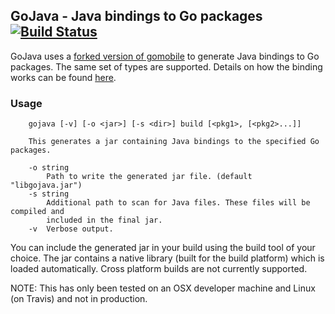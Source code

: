 ## GoJava - Java bindings to Go packages [![Build Status](https://travis-ci.org/sridharv/gojava.svg?branch=master)](https://travis-ci.org/sridharv/gojava)

GoJava uses a [forked version of gomobile](https://github.com/sridharv/gomobile-java) to generate Java bindings to Go packages.
The same set of types are supported. Details on how the binding works can be found [here](https://godoc.org/golang.org/x/mobile/cmd/gobind).

### Usage

```
	gojava [-v] [-o <jar>] [-s <dir>] build [<pkg1>, [<pkg2>...]]

	This generates a jar containing Java bindings to the specified Go packages.

	-o string
	    Path to write the generated jar file. (default "libgojava.jar")
	-s string
	    Additional path to scan for Java files. These files will be compiled and
	    included in the final jar.
	-v  Verbose output.
```

You can include the generated jar in your build using the build tool of your choice.
The jar contains a native library (built for the build platform) which is loaded automatically.
Cross platform builds are not currently supported.

NOTE: This has only been tested on an OSX developer machine and Linux (on Travis) and not in production.
